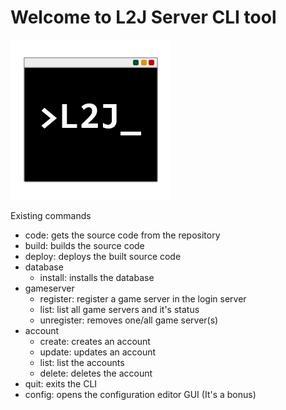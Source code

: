 # Welcome to L2J Server CLI tool

![](./src/main/resources/l2j-server-cli-logo_256x256.png)

Existing commands

- code: gets the source code from the repository
- build: builds the source code
- deploy: deploys the built source code
- database
  - install: installs the database
- gameserver
  - register: register a game server in the login server
  - list: list all game servers and it's status
  - unregister: removes one/all game server(s)
- account
  - create: creates an account
  - update: updates an account
  - list: list the accounts
  - delete: deletes the account
- quit: exits the CLI
- config: opens the configuration editor GUI (It's a bonus)